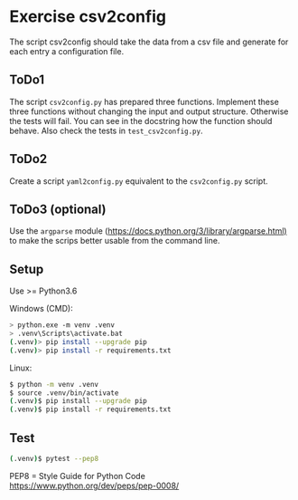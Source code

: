 # Exercise csv2config

The script csv2config should take the data from a csv file and generate for each entry a configuration file.

## ToDo1

The script `csv2config.py` has prepared three functions. Implement these three functions without changing the input and output structure. Otherwise the tests will fail. You can see in the docstring how the function should behave. Also check the tests in `test_csv2config.py`.

## ToDo2

Create a script `yaml2config.py` equivalent to the `csv2config.py` script.

## ToDo3 (optional)

Use the `argparse` module (<https://docs.python.org/3/library/argparse.html)> to make the scrips better usable from the command line.

## Setup

Use >= Python3.6

Windows (CMD):

```bash
> python.exe -m venv .venv
> .venv\Scripts\activate.bat
(.venv)> pip install --upgrade pip
(.venv)> pip install -r requirements.txt
```

Linux:

```bash
$ python -m venv .venv
$ source .venv/bin/activate
(.venv)$ pip install --upgrade pip
(.venv)$ pip install -r requirements.txt
```

## Test

```bash
(.venv)$ pytest --pep8
```

PEP8 = Style Guide for Python Code
<https://www.python.org/dev/peps/pep-0008/>
